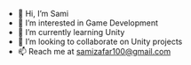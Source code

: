 - 👋 Hi, I’m Sami
- 👀 I’m interested in Game Development
- 🌱 I’m currently learning Unity
- 💞️ I’m looking to collaborate on Unity projects
- 📫 Reach me at samizafar100@gmail.com
